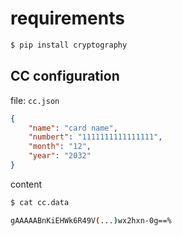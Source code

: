 # requirements

```bash
$ pip install cryptography
```

## CC configuration

file: `cc.json`

```json
{
    "name": "card name",
    "numbert": "1111111111111111",
    "month": "12",
    "year": "2032"
}
```

content

```bash
$ cat cc.data

gAAAAABnKiEHWk6R49V(...)wx2hxn-0g==%
```
